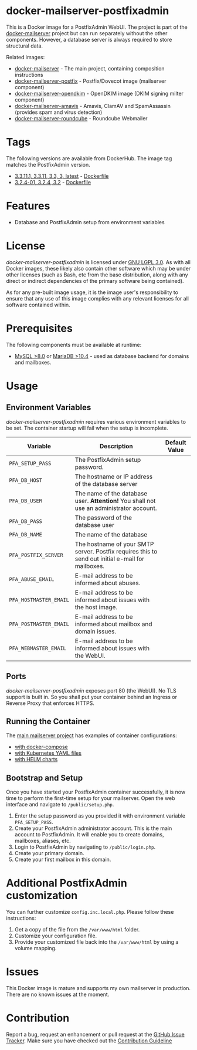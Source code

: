 # docker-mailserver-postfixadmin
This is a Docker image for a PostfixAdmin WebUI. The project is part of the 
[docker-mailserver](https://github.com/technicalguru/docker-mailserver) project but can run separately 
without the other components. However, a database server is always required to store structural data. 

Related images:
* [docker-mailserver](https://github.com/technicalguru/docker-mailserver) - The main project, containing composition instructions
* [docker-mailserver-postfix](https://github.com/technicalguru/docker-mailserver-postfix) - Postfix/Dovecot image (mailserver component)
* [docker-mailserver-opendkim](https://github.com/technicalguru/docker-mailserver-opendkim) - OpenDKIM image (DKIM signing milter component)
* [docker-mailserver-amavis](https://github.com/technicalguru/docker-mailserver-amavis) - Amavis, ClamAV and SpamAssassin (provides spam and virus detection)
* [docker-mailserver-roundcube](https://github.com/technicalguru/docker-mailserver-roundcube) - Roundcube Webmailer

# Tags
The following versions are available from DockerHub. The image tag matches the PostfixAdmin version.

* [3.3.11.1, 3.3.11, 3.3, 3, latest](https://hub.docker.com/repository/docker/technicalguru/mailserver-postfixadmin/tree/v3.3.11.1) - [Dockerfile](https://github.com/technicalguru/docker-mailserver-postfixadmin/blob/3.3.11.1/Dockerfile)
* [3.2.4-01, 3.2.4, 3.2](https://hub.docker.com/repository/docker/technicalguru/mailserver-postfixadmin/tree/v3.2.4-01) - [Dockerfile](https://github.com/technicalguru/docker-mailserver-postfixadmin/blob/3.2.4-01/Dockerfile)

# Features
* Database and PostfixAdmin setup from environment variables

# License
_docker-mailserver-postfixadmin_  is licensed under [GNU LGPL 3.0](LICENSE.md). As with all Docker images, these likely also contain other software which may be under other licenses (such as Bash, etc from the base distribution, along with any direct or indirect dependencies of the primary software being contained).

As for any pre-built image usage, it is the image user's responsibility to ensure that any use of this image complies with any relevant licenses for all software contained within.

# Prerequisites
The following components must be available at runtime:
* [MySQL >8.0](https://hub.docker.com/\_/mysql) or [MariaDB >10.4](https://hub.docker.com/\_/mariadb) - used as database backend for domains and mailboxes. 

# Usage

## Environment Variables
_docker-mailserver-postfixadmin_  requires various environment variables to be set. The container startup will fail when the setup is incomplete.

| **Variable** | **Description** | **Default Value** |
|------------|---------------|-----------------|
| `PFA_SETUP_PASS` | The PostfixAdmin setup password. |  |
| `PFA_DB_HOST` | The hostname or IP address of the database server |  |
| `PFA_DB_USER` | The name of the database user. **Attention!** You shall not use an administrator account. |  |
| `PFA_DB_PASS` | The password of the database user |  |
| `PFA_DB_NAME` | The name of the database | |
| `PFA_POSTFIX_SERVER` | The hostname of your SMTP server. Postfix requires this to send out initial e-mail for mailboxes. |  |
| `PFA_ABUSE_EMAIL` | E-mail address to be informed about abuses. |  |
| `PFA_HOSTMASTER_EMAIL` | E-mail address to be informed about issues with the host image. |  |
| `PFA_POSTMASTER_EMAIL` | E-mail address to be informed about mailbox and domain issues. |  |
| `PFA_WEBMASTER_EMAIL` | E-mail address to be informed about issues with the WebUI. |  |

## Ports
_docker-mailserver-postfixadmin_  exposes port 80 (the WebUI). No TLS support is built in. So you shall put your container behind an Ingress or Reverse Proxy that enforces HTTPS.

## Running the Container
The [main mailserver project](https://github.com/technicalguru/docker-mailserver) has examples of container configurations:
* [with docker-compose](https://github.com/technicalguru/docker-mailserver/tree/master/examples/docker-compose)
* [with Kubernetes YAML files](https://github.com/technicalguru/docker-mailserver/tree/master/examples/kubernetes)
* [with HELM charts](https://github.com/technicalguru/docker-mailserver/tree/master/examples/helm-charts)

## Bootstrap and Setup
Once you have started your PostfixAdmin container successfully, it is now time to perform the first-time setup for your mailserver. Open the web interface and navigate to `/public/setup.php`.

1. Enter the setup password as you provided it with environment variable `PFA_SETUP_PASS`.
1. Create your PostfixAdmin administrator account. This is the main account to PostfixAdmin. It will enable you to create domains, mailboxes, aliases, etc.
1. Login to PostfixAdmin by navigating to `/public/login.php`.
1. Create your primary domain.
1. Create your first mailbox in this domain.

# Additional PostfixAdmin customization
You can further customize `config.inc.local.php`. Please follow these instructions:

1. Get a copy of the file from the `/var/www/html` folder. 
1. Customize your configuration file.
1. Provide your customized file back into the `/var/www/html` by using a volume mapping.

# Issues
This Docker image is mature and supports my own mailserver in production. There are no known issues at the moment.


# Contribution
Report a bug, request an enhancement or pull request at the [GitHub Issue Tracker](https://github.com/technicalguru/docker-mailserver-postfixadmin/issues). Make sure you have checked out the [Contribution Guideline](CONTRIBUTING.md)


